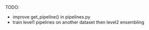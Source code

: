 TODO:
- improve get_pipeline() in pipelines.py
- train level1 pipelines on another dataset then level2 ensembling
